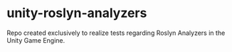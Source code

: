 # unity-roslyn-analyzers
Repo created exclusively to realize tests regarding Roslyn Analyzers in the Unity Game Engine.
